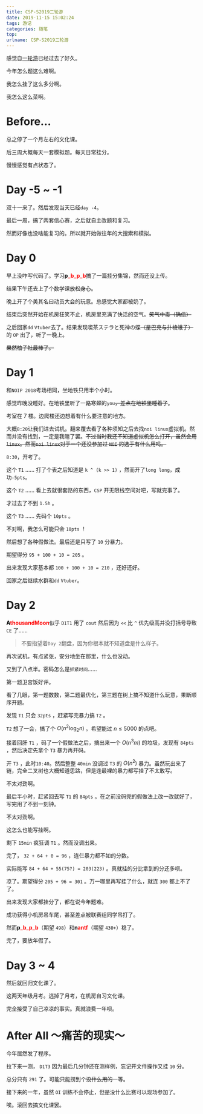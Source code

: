 ```yaml
---
title: CSP-S2019二轮游
date: 2019-11-15 15:02:24
tags: 游记
categories: 随笔
top:
urlname: CSP-S2019二轮游
---
```


感觉自[一轮游](../CSP-S2019第一轮游记)已经过去了好久。

今年怎么题这么难啊。

我怎么挂了这么多分啊。

我怎么这么菜啊。

<!-- more -->

# Before...

总之停了一个月左右的文化课。

后三周大概每天一套模拟题。每天日常挂分。

慢慢感觉有点状态了。

# Day -5 ~ -1

双十一来了。然后发现当天已经`day -4`。

最后一周，搞了两套信心赛，之后就自主改题和复习。

然而好像也没啥能复习的。所以就开始做往年的大搜索和模拟。

# Day 0

早上没咋写代码了。学习<a href="https://www.cnblogs.com/p-b-p-b/p/10821947.html" style="color:rgb(255,0,0); font-weight:bold; text-decoration:none"><span style="color:rgb(0,0,0)">p</span>\_b\_p\_b</a>搞了一篇挂分集锦，然而还没上传。

结果下午还去上了个数学课~~放松身心~~。

晚上开了个美其名曰动员大会的玩意。总感觉大家都被奶了。

结束后突然开始在机房狂笑不止，机房里充满了快活的空气。~~笑气中毒（确信）~~

之后回家`dd` `Vtuber`去了。结果发现喫茶ステラと死神の蝶~~（星巴克与扑棱蛾子）~~的 `OP` 出了，听了一晚上。

~~果然柚子社最棒了。~~

# Day 1

和`NOIP 2018`考场相同，坐地铁只用半个小时。

感觉昨晚没睡好。在地铁里听了一路寒蝉的`you`~~，差点在地铁里睡着了~~。

考室在 7 楼。边爬楼还边想着有什么要注意的地方。

大概`8:20`让我们进去试机。翻来覆去看了各种须知之后去找`noi linux`虚拟机。然而并没有找到，一定是我瞎了罢。~~不过当时我还不知道虚拟机怎么打开，虽然会用`linux`。然而`noi linux`对于一个还没参加过 `NOI` 的选手有什么用吗。~~

`8:30`，开考了。

这个 `T1` …… 打了个表之后知道是 `k ^ (k >> 1)` ，然而开了`long long`，成功`-5pts`。

这个 `T2` …… 看上去就很套路的东西，`CSP` 开无限栈空间对吧，写就完事了。

才过去了不到 `1.5h` 。

这个 `T3` …… 先码个 `10pts` 。

不对啊，我怎么可能只会 `10pts` ！

然后想了各种假做法。最后还是只写了 `10` 分暴力。

期望得分 `95 + 100 + 10 = 205` 。

出来发现大家基本都 `100 + 100 + 10 = 210` ，还好还好。

回家之后继续水群和`dd` `Vtuber`。

# Day 2

<span style="font-weight:bold; color:rgb(0,0,0)">A</span><span style="font-weight:bold; color:rgb(255,0,0)">thousandMoon</span>似乎 `D1T1` 用了 `cout` 然后因为 `<<` 比 `^` 优先级高并没打括号导致 `CE` 了……

>不要指望着`Day 2`翻盘，因为你根本就不知道盘是什么样子。

再次试机，有点紧张，安分地坐在那里，什么也没动。

又到了八点半。密码怎么是`抓紧时间`……

第一题卫宫饭好评。

看了几眼，第一题数数，第二题最优化，第三题在树上搞不知道什么玩意，果断顺序开题。

发现 `T1` 只会 `32pts` ，赶紧写完暴力搞 `T2` 。

`T2` 想了一会，搞了个 $O(n^2\log_2{n})$ 。希望能过 $n\le 5000$ 的点吧。

接着回肝 `T1` ，码了一个假做法之后，搞出来一个 $O(n^3m)$ 的垃圾，发现有 `84pts` ，然后决定先拿个 `T3` 暴力再开码。

开 `T3` ，此时`10:40`。然后整整 `40min` 没调过 `T3` 的 $O(n^2)$ 暴力。虽然玩出来了链，完全二叉树也大概知道思路，但是连最裸的暴力都写挂了不太敢写。

不太对劲啊。

最后半小时，赶紧回去写 `T1` 的 `84pts` 。在之前没码完的假做法上改一改就好了，写完用了不到一刻钟。

不太对劲啊。

这怎么也能写挂啊。

剩下 `15min` 疯狂调 `T1` 。然而没调出来。

完了， `32 + 64 + 0 = 96` ，连仨暴力都不如的分数。

实际能写 `84 + 64 + 55(75?) = 203(223)` 。真就挂的分比拿到的分还多呗。

凉了。期望得分 `205 + 96 = 301` 。万一哪里再写挂了什么，就连 `300` 都上不了了。

出来发现大家都挂分了，都在说今年题难。

成功获得小机房吊车尾，甚至差点被联赛组同学吊打了。

然而<span style="font-weight:bold; color:rgb(0,0,0)">p</span><span style="font-weight:bold; color:rgb(255,0,0)">\_b\_p\_b</span>（期望 `498`）和<span style="font-weight:bold; color:rgb(0,0,0)">n</span><span style="font-weight:bold; color:rgb(255,0,0)">antf</span>（期望 `430+`）稳了。

完了，要放年假了。

# Day 3 ~ 4

然后就回归文化课了。

这两天年级月考。逃掉了月考，在机房自习文化课。

完全接受了自己凉凉的事实。真就浪费一年呗。

# After All ～痛苦的现实～

今年居然发了程序。

拉下来一测， `D1T3` 因为最后几分钟还在测样例，忘记开文件操作又挂 `10` 分。

总分只有 `291` 了。可能只能捞到个~~没什么用的~~一等。

接下来的一年，虽然 `OI` 训练不会停止，但是没什么比赛可以现场参加了。

唉。滚回去搞文化课罢。
